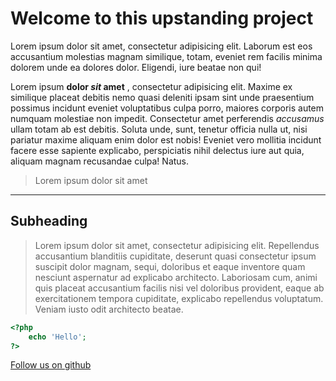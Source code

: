 # Welcome to this upstanding project

Lorem ipsum dolor sit amet, consectetur adipisicing elit. Laborum est eos accusantium molestias magnam similique, totam, eveniet rem facilis minima dolorem unde ea dolores dolor. Eligendi, iure beatae non qui!

Lorem ipsum **dolor _sit_ amet** , consectetur adipisicing elit. Maxime ex similique placeat debitis nemo quasi deleniti ipsam sint unde praesentium possimus incidunt eveniet voluptatibus culpa porro, maiores corporis autem numquam molestiae non impedit. Consectetur amet perferendis *accusamus* ullam totam ab est debitis. Soluta unde, sunt, tenetur officia nulla ut, nisi pariatur maxime aliquam enim dolor est nobis! Eveniet vero mollitia incidunt facere esse sapiente explicabo, perspiciatis nihil delectus iure aut quia, aliquam magnam recusandae culpa! Natus.

> Lorem ipsum dolor sit amet

---------------------------------------------------

## Subheading

> Lorem ipsum dolor sit amet, consectetur adipisicing elit. Repellendus accusantium blanditiis cupiditate, deserunt quasi consectetur ipsum suscipit dolor magnam, sequi, doloribus et eaque inventore quam nesciunt aspernatur ad explicabo architecto. Laboriosam cum, animi quis placeat accusantium facilis nisi vel doloribus provident, eaque ab exercitationem tempora cupiditate, explicabo repellendus voluptatum. Veniam iusto odit architecto beatae.

```php
<?php 
	echo 'Hello';
?>
```
[Follow us on github](https://github.com/raxy80/testProject) 